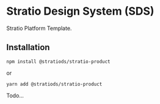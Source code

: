 # Stratio Design System (SDS)
Stratio Platform Template.

## Installation
```
npm install @stratiods/stratio-product
```
or
```
yarn add @stratiods/stratio-product
```

Todo...
